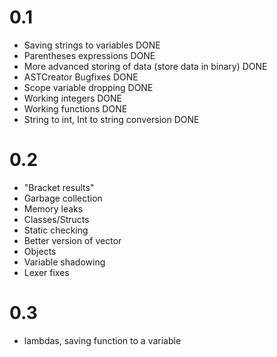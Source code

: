 # 0.1
- Saving strings to variables DONE   
- Parentheses expressions DONE
- More advanced storing of data (store data in binary) DONE
- ASTCreator Bugfixes DONE
- Scope variable dropping DONE
- Working integers DONE
- Working functions DONE
- String to int, Int to string conversion DONE
# 0.2
- "Bracket results"
- Garbage collection
- Memory leaks
- Classes/Structs
- Static checking
- Better version of vector
- Objects 
- Variable shadowing
- Lexer fixes
# 0.3 
- lambdas, saving function to a variable
